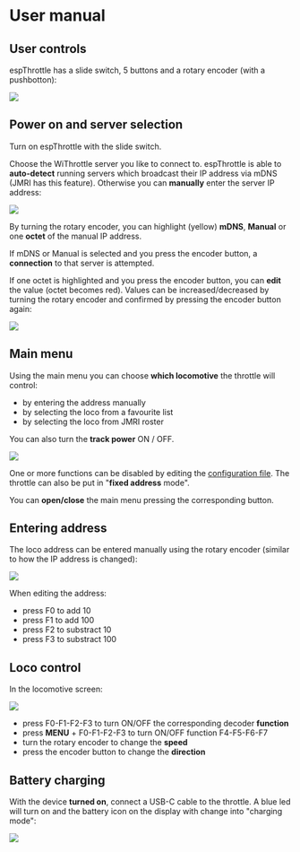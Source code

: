 # User manual

## User controls

espThrottle has a slide switch, 5 buttons and a rotary encoder (with a pushbotton):

![](https://github.com/lucadentella/espThrottle/raw/main/images/use-00.png)

## Power on and server selection

Turn on espThrottle with the slide switch.

Choose the WiThrottle server you like to connect to.
espThrottle is able to **auto-detect** running servers which broadcast their IP address via mDNS (JMRI has this feature). Otherwise you can **manually** enter the server IP address:

![](https://github.com/lucadentella/espThrottle/raw/main/images/use-01.png)

By turning the rotary encoder, you can highlight (yellow) **mDNS**, **Manual** or one **octet** of the manual IP address.

If mDNS or Manual is selected and you press the encoder button, a **connection** to that server is attempted. 

If one octet is highlighted and you press the encoder button, you can **edit** the value (octet becomes red). Values can be increased/decreased by turning the rotary encoder and confirmed by pressing the encoder button again:

![](https://github.com/lucadentella/espThrottle/raw/main/images/use-02.png)

## Main menu

Using the main menu you can choose **which locomotive** the throttle will control:

 - by entering the address manually
 - by selecting the loco from a favourite list
 - by selecting the loco from JMRI roster

You can also turn the **track power** ON / OFF.

![](https://github.com/lucadentella/espThrottle/raw/main/images/use-03.png)

One or more functions can be disabled by editing the [configuration file](https://github.com/lucadentella/espThrottle/tree/main/documentation/configuration.md). The throttle can also be put in "**fixed address** mode".

You can **open/close** the main menu pressing the corresponding button.

## Entering address

The loco address can be entered manually using the rotary encoder (similar to how the IP address is changed):

![](https://github.com/lucadentella/espThrottle/raw/main/images/use-04.png)

When editing the address:

 - press F0 to add 10
 - press F1 to add 100
 - press F2 to substract 10
 - press F3 to substract 100

## Loco control

In the locomotive screen:

![](https://github.com/lucadentella/espThrottle/raw/main/images/use-05.png)

 - press F0-F1-F2-F3 to turn ON/OFF the corresponding decoder **function**
 - press **MENU** + F0-F1-F2-F3 to turn ON/OFF function F4-F5-F6-F7
 - turn the rotary encoder to change the **speed**
 - press the encoder button to change the **direction**

## Battery charging

With the device **turned on**, connect a USB-C cable to the throttle.
A blue led will turn on and the battery icon on the display with change into "charging mode":

![](https://github.com/lucadentella/espThrottle/raw/main/images/use-06.png)